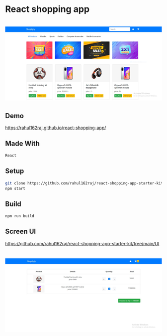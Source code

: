 # React shopping app

# ![ui](https://github.com/rahul162raj/react-shopping-app-starter-kit/blob/main/UI/shopHome.JPG)

## Demo

https://rahul162raj.github.io/react-shopping-app/

## Made With

```bash
React
```

## Setup

```bash
git clone https://github.com/rahul162raj/react-shopping-app-starter-kit.git
npm start
```

## Build

```bash
npm run build
```
## Screen UI

https://github.com/rahul162raj/react-shopping-app-starter-kit/tree/main/UI
# ![ui](https://github.com/rahul162raj/react-shopping-app-starter-kit/blob/main/UI/shopCart.JPG)
